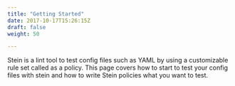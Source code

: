 ```yaml
---
title: "Getting Started"
date: 2017-10-17T15:26:15Z
draft: false
weight: 50

---
```


Stein is a lint tool to test config files such as YAML by using a customizable rule set called as a policy.
This page covers how to start to test your config files with stein and how to write Stein policies what you want to test.
